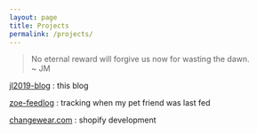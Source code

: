 ```yaml
---
layout: page
title: Projects
permalink: /projects/
---
```


> No eternal reward will forgive us now for wasting the dawn.  
> ~ JM

[jl2019-blog](/)
: this blog

[zoe-feedlog](https://zoe-feedlog.herokuapp.com/)
: tracking when my pet friend was last fed

[changewear.com](https://changewear.com)
: shopify development
